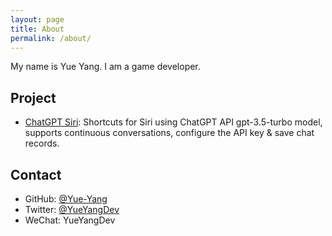 ```yaml
---
layout: page
title: About
permalink: /about/
---
```


My name is Yue Yang. I am a game developer.

## Project

 - <a href="https://github.com/Yue-Yang/ChatGPT-Siri" target="_blank">ChatGPT Siri</a>: Shortcuts for Siri using ChatGPT API gpt-3.5-turbo model, supports continuous conversations, configure the API key & save chat records.

## Contact

- GitHub: <a href="https://github.com/Yue-Yang" target="_blank">@Yue-Yang</a>
- Twitter: <a href="https://twitter.com/YueYangDev" target="_blank">@YueYangDev</a>
- WeChat: YueYangDev